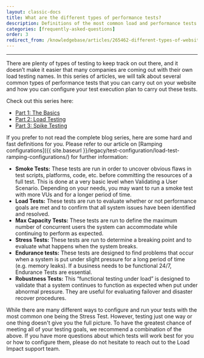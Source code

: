 ```yaml
---
layout: classic-docs
title: What are the different types of performance tests?
description: Definitions of the most common load and performance tests
categories: [frequently-asked-questions]
order: 3
redirect_from: /knowledgebase/articles/265462-different-types-of-website-performance-testing
---
```


***


There are plenty of types of testing to keep track on out there, and it doesn’t make it easier that many companies are coming out with their own load testing names. In this series of articles, we will talk about several common types of performance tests that you can carry out on your website and how you can configure your test execution plan to carry out these tests.

Check out this series here:
- [Part 1: The Basics](http://blog.loadimpact.com/blog/different-types-of-website-performance-testing-part-1-the-basics/)
- [Part 2: Load Testing](http://blog.loadimpact.com/blog/different-types-of-website-performance-testing-part-2-load-testing/)
- [Part 3: Spike Testing](http://blog.loadimpact.com/blog/different-types-of-website-performance-testing-part-3-spike-testing/)

If you prefer to not read the complete blog series, here are some hard and fast definitions for you. Please refer to our article on [Ramping configurations]({{ site.baseurl }}/legacy/test-configuration/load-test-ramping-configurations/) for further information:
  - **Smoke Tests:** These tests are run in order to uncover obvious flaws in test scripts, platforms, code, etc. before committing the resources of a full test. This is done at a very basic level when Validating a User Scenario. Depending on your needs, you may want to run a smoke test with more VUs and for a longer period of time.
  - **Load Tests:** These tests are run to evaluate whether or not performance goals are met and to confirm that all system issues have been identified and resolved. 
  - **Max Capacity Tests:** These tests are run to define the maximum number of concurrent users the system can accommodate while continuing to perform as expected.
  - **Stress Tests:** These tests are run to determine a breaking point and to evaluate what happens when the system breaks.
  - **Endurance tests:** These tests are designed to find problems that occur when a system is put under slight pressure for a long period of time (e.g. memory leaks). If a business needs to be functional 24/7, Endurance Tests are essential.
  - **Robustness Tests:** This “functional testing under load” is designed to validate that a system continues to function as expected when put under abnormal pressure. They are useful for evaluating failover and disaster recover procedures.

While there are many different ways to configure and run your tests with the most common one being the Stress Test. However, testing just one way or one thing doesn't give you the full picture. To have the greatest chance of meeting all of your testing goals, we recommend a combination of the above. If you have more questions about which tests will work best for you or how to configure them, please do not hesitate to reach out to the Load Impact support team.
